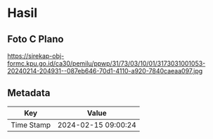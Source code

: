 # Hasil

## Foto C Plano

https://sirekap-obj-formc.kpu.go.id/ca30/pemilu/ppwp/31/73/03/10/01/3173031001053-20240214-204931--087eb646-70d1-4110-a920-7840caeaa097.jpg


## Metadata

| Key        | Value               |
| ---------- | ------------------- |
| Time Stamp | 2024-02-15 09:00:24 |



